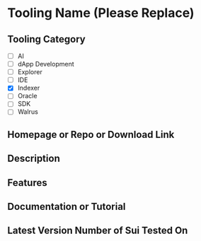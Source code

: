 # Tooling Name (Please Replace)

## Tooling Category

- [ ] AI
- [ ] dApp Development
- [ ] Explorer
- [ ] IDE
- [x] Indexer
- [ ] Oracle
- [ ] SDK
- [ ] Walrus

## Homepage or Repo or Download Link

## Description

## Features

## Documentation or Tutorial

## Latest Version Number of Sui Tested On
